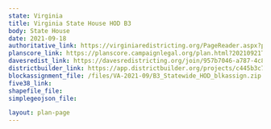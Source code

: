 ```yaml
---
state: Virginia
title: Virginia State House HOD B3
body: State House
date: 2021-09-18
authoritative_link: https://virginiaredistricting.org/PageReader.aspx?page=2021PlanData
planscore_link: https://planscore.campaignlegal.org/plan.html?20210921T025618.266268664Z
davesredist_link: https://davesredistricting.org/join/957b7046-a787-4c82-93f8-b7dca27d81f2
districtbuilder_link: https://app.districtbuilder.org/projects/c445b3c7-2b99-4d64-9175-439d1a7b3c21
blockassignment_file: /files/VA-2021-09/B3_Statewide_HOD_blkassign.zip
five38_link:
shapefile_file:
simplegeojson_file:

layout: plan-page
---
```

